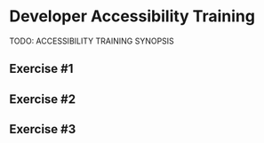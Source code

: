 # Developer Accessibility Training

TODO: ACCESSIBILITY TRAINING SYNOPSIS

## Exercise #1

## Exercise #2

## Exercise #3
